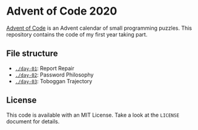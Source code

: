 # Advent of Code 2020
[Advent of Code](https://adventofcode.com/2020) is an Advent calendar of small programming puzzles. This repository contains the code of my first year taking part.

## File structure
* [`./day-01`](./day-01): Report Repair
* [`./day-02`](./day-02): Password Philosophy
* [`./day-03`](./day-03): Toboggan Trajectory

## License
This code is available with an MIT License. Take a look at the `LICENSE` document for details.